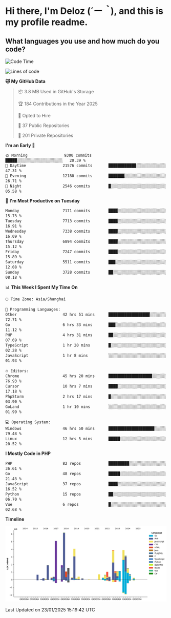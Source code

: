 # **Hi there, I'm Deloz (*´ー｀*), and this is my profile readme.**

## **What languages you use and how much do you code?**

<!--START_SECTION:waka-->
![Code Time](http://img.shields.io/badge/Code%20Time-5%2C579%20hrs%2032%20mins-blue)

![Lines of code](https://img.shields.io/badge/From%20Hello%20World%20I%27ve%20Written-44.2%20million%20lines%20of%20code-blue)

**🐱 My GitHub Data** 

> 📦 3.8 MB Used in GitHub's Storage 
 > 
> 🏆 184 Contributions in the Year 2025
 > 
> 💼 Opted to Hire
 > 
> 📜 37 Public Repositories 
 > 
> 🔑 201 Private Repositories 
 > 
**I'm an Early 🐤** 

```text
🌞 Morning                9300 commits        █████░░░░░░░░░░░░░░░░░░░░   20.39 % 
🌆 Daytime                21576 commits       ████████████░░░░░░░░░░░░░   47.31 % 
🌃 Evening                12180 commits       ███████░░░░░░░░░░░░░░░░░░   26.71 % 
🌙 Night                  2546 commits        █░░░░░░░░░░░░░░░░░░░░░░░░   05.58 % 
```
📅 **I'm Most Productive on Tuesday** 

```text
Monday                   7171 commits        ████░░░░░░░░░░░░░░░░░░░░░   15.73 % 
Tuesday                  7713 commits        ████░░░░░░░░░░░░░░░░░░░░░   16.91 % 
Wednesday                7338 commits        ████░░░░░░░░░░░░░░░░░░░░░   16.09 % 
Thursday                 6894 commits        ████░░░░░░░░░░░░░░░░░░░░░   15.12 % 
Friday                   7247 commits        ████░░░░░░░░░░░░░░░░░░░░░   15.89 % 
Saturday                 5511 commits        ███░░░░░░░░░░░░░░░░░░░░░░   12.08 % 
Sunday                   3728 commits        ██░░░░░░░░░░░░░░░░░░░░░░░   08.18 % 
```


📊 **This Week I Spent My Time On** 

```text
🕑︎ Time Zone: Asia/Shanghai

💬 Programming Languages: 
Other                    42 hrs 51 mins      ██████████████████░░░░░░░   72.71 % 
Go                       6 hrs 33 mins       ███░░░░░░░░░░░░░░░░░░░░░░   11.12 % 
PHP                      4 hrs 31 mins       ██░░░░░░░░░░░░░░░░░░░░░░░   07.69 % 
TypeScript               1 hr 20 mins        █░░░░░░░░░░░░░░░░░░░░░░░░   02.28 % 
JavaScript               1 hr 8 mins         ░░░░░░░░░░░░░░░░░░░░░░░░░   01.93 % 

🔥 Editors: 
Chrome                   45 hrs 20 mins      ███████████████████░░░░░░   76.93 % 
Cursor                   10 hrs 7 mins       ████░░░░░░░░░░░░░░░░░░░░░   17.18 % 
PhpStorm                 2 hrs 17 mins       █░░░░░░░░░░░░░░░░░░░░░░░░   03.90 % 
GoLand                   1 hr 10 mins        ░░░░░░░░░░░░░░░░░░░░░░░░░   01.99 % 

💻 Operating System: 
Windows                  46 hrs 50 mins      ████████████████████░░░░░   79.48 % 
Linux                    12 hrs 5 mins       █████░░░░░░░░░░░░░░░░░░░░   20.52 % 
```

**I Mostly Code in PHP** 

```text
PHP                      82 repos            █████████░░░░░░░░░░░░░░░░   36.61 % 
Go                       48 repos            █████░░░░░░░░░░░░░░░░░░░░   21.43 % 
JavaScript               37 repos            ████░░░░░░░░░░░░░░░░░░░░░   16.52 % 
Python                   15 repos            ██░░░░░░░░░░░░░░░░░░░░░░░   06.70 % 
Vue                      6 repos             █░░░░░░░░░░░░░░░░░░░░░░░░   02.68 % 
```



**Timeline**

![Lines of Code chart](https://raw.githubusercontent.com/deloz/deloz/main/assets/bar_graph.png)


 Last Updated on 23/01/2025 15:19:42 UTC
<!--END_SECTION:waka-->
